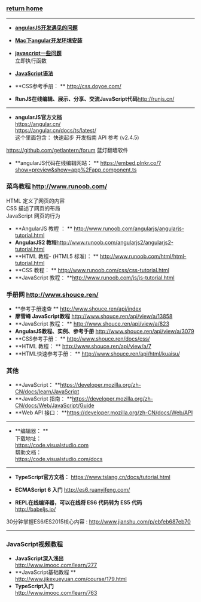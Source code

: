 ###  [**return home**](https://bitbucket.org/yulilong/my_wiki/wiki/Home)     
-----
* [**angularJS开发遇见的问题**](https://bitbucket.org/yulilong/my_wiki/wiki/angularJS%E5%BC%80%E5%8F%91%E9%81%87%E8%A7%81%E7%9A%84%E9%97%AE%E9%A2%98)       
* [**Mac下angular开发环境安装**](https://bitbucket.org/yulilong/my_wiki/wiki/Mac%E4%B8%8Bangular%E5%BC%80%E5%8F%91%E7%8E%AF%E5%A2%83%E5%AE%89%E8%A3%85)      
* [**javascript一些问题**](https://bitbucket.org/yulilong/my_wiki/wiki/javascript%E4%B8%80%E4%BA%9B%E9%97%AE%E9%A2%98)      
立即执行函数       
* [**JavaScript语法**](https://bitbucket.org/yulilong/my_wiki/wiki/JavaScript%E8%AF%AD%E6%B3%95)     

* **CSS参考手册： **  http://css.doyoe.com/     
* **RunJS在线编辑、展示、分享、交流JavaScript代码**http://runjs.cn/

-----

* **angularJS官方文档**      
https://angular.cn/           
https://angular.cn/docs/ts/latest/         
这个里面包含： 快速起步 开发指南   API 参考 (v2.4.5)     

https://github.com/getlantern/forum  蓝灯翻墙软件     

* **angularJS代码在线编辑网站：  **  https://embed.plnkr.co/?show=preview&show=app%2Fapp.component.ts   

### 菜鸟教程 http://www.runoob.com/    
HTML 定义了网页的内容      
CSS 描述了网页的布局     
JavaScript 网页的行为      
* **AngularJS 教程 ： **  http://www.runoob.com/angularjs/angularjs-tutorial.html    
* **AngularJS2 教程**http://www.runoob.com/angularjs2/angularjs2-tutorial.html    
* **HTML 教程- (HTML5 标准)： **  http://www.runoob.com/html/html-tutorial.html     
* **CSS 教程： **   http://www.runoob.com/css/css-tutorial.html    
* **JavaScript 教程： **http://www.runoob.com/js/js-tutorial.html      

### 手册网 http://www.shouce.ren/      
* **参考手册速查 **   http://www.shouce.ren/api/index   
* **廖雪峰 JavaScript教程** http://www.shouce.ren/api/view/a/13858      
* **JavaScript 教程： **  http://www.shouce.ren/api/view/a/823      
* **AngularJS教程、实例、参考手册**   http://www.shouce.ren/api/view/a/3079    
* **CSS参考手册： **  http://www.shouce.ren/docs/css/    
* **HTML 教程： ** http://www.shouce.ren/api/view/a/7     
* **HTML快速参考手册：  **   http://www.shouce.ren/api/html/kuaisu/     

### 其他     

* **JavaScript： **https://developer.mozilla.org/zh-CN/docs/learn/JavaScript    
* **JavaScript 指南： **https://developer.mozilla.org/zh-CN/docs/Web/JavaScript/Guide     
* **Web API 接口： **https://developer.mozilla.org/zh-CN/docs/Web/API    

------
* **编辑器： **         
下载地址：    
https://code.visualstudio.com     
帮助文档：     
https://code.visualstudio.com/docs 

-----

* **TypeScript官方文档：**  https://www.tslang.cn/docs/tutorial.html      

* **ECMAScript 6 入门**  http://es6.ruanyifeng.com/      
* **REPL在线编译器，可以在线将 ES6 代码转为 ES5 代码**       
 http://babeljs.io/          

30分钟掌握ES6/ES2015核心内容 : http://www.jianshu.com/p/ebfeb687eb70    

------

### JavaScript视频教程    

* **JavaScript深入浅出**    
http://www.imooc.com/learn/277       
* **JavaScript基础教程 **     
http://www.jikexueyuan.com/course/179.html    
* **TypeScript入门**     
http://www.imooc.com/learn/763